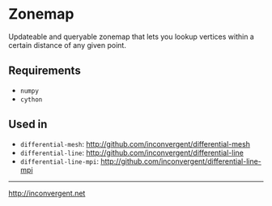 # Zonemap

Updateable and queryable zonemap that lets you lookup vertices within a certain 
distance of any given point.


## Requirements

*    `numpy`
*    `cython`

## Used in

*    `differential-mesh`: http://github.com/inconvergent/differential-mesh
*    `differential-line`: http://github.com/inconvergent/differential-line
*    `differential-line-mpi`: http://github.com/inconvergent/differential-line-mpi

-----------
http://inconvergent.net
